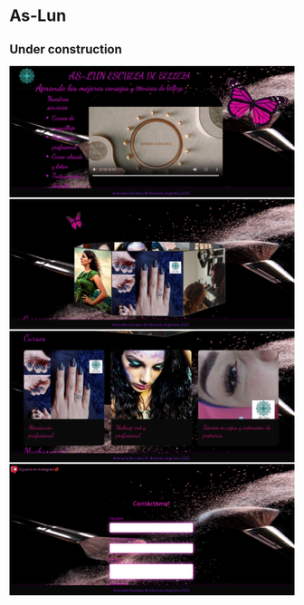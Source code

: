 # As-Lun #
## Under construction
![Imagen 1](https://github.com/ElyJF/As-Lun/blob/main/img/1.png)
![Imagen 2](https://github.com/ElyJF/As-Lun/blob/main/img/2.png)
![Imagen 3](https://github.com/ElyJF/As-Lun/blob/main/img/3.png)
![Imagen 4](https://github.com/ElyJF/As-Lun/blob/main/img/4.png)

